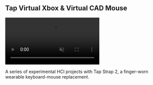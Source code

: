 ## Tap Virtual Xbox & Virtual CAD Mouse

<video autoplay="autoplay" muted loop class="aspect-video object-cover rounded-lg hover:scale-102 transition-all duration-500 ease-in-out transform" id="vid">
  <source src="/assets/MainVideo_TapProjects.mov" type="video/mp4" />
</video>
<!-- <img class="aspect-video object-cover hover:scale-102 transition-all duration-500 ease-in-out transform" src="/assets/MainPhoto_TipLetsWristLets.png"> -->

A series of experimental HCI projects with Tap Strap 2, a finger-worn wearable keyboard-mouse replacement.
